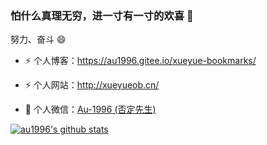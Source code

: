 ### 怕什么真理无穷，进一寸有一寸的欢喜 🌱

努力、奋斗 😄

- ⚡ 个人博客：https://au1996.gitee.io/xueyue-bookmarks/

- ⚡ 个人网站：http://xueyueob.cn/

- 💬 个人微信：[Au-1996 (否定先生)](http://blog.xueyueob.cn/images/1607263763344-weixin.e9ae659a.png)

[![au1996's github stats](https://github-readme-stats.vercel.app/api?username=au1996)](https://github.com/au1996/vue3-element-admin)

<!--
**au1996/au1996** is a ✨ _special_ ✨ repository because its `README.md` (this file) appears on your GitHub profile.

Here are some ideas to get you started:

- 🔭 I’m currently working on ...
- 🌱 I’m currently learning ...
- 👯 I’m looking to collaborate on ...
- 🤔 I’m looking for help with ...
- 💬 Ask me about ...
- 📫 How to reach me: ...
- 😄 Pronouns: ...
- ⚡ Fun fact: ...
-->
